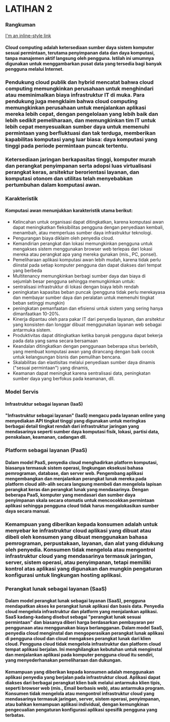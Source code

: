 # LATIHAN 2
### Rangkuman 
[I'm an inline-style link](https://en.wikipedia.org/wiki/Cloud_computing)
#### Cloud computing adalah ketersediaan sumber daya sistem komputer sesuai permintaan, terutama penyimpanan data dan daya komputasi, tanpa manajemen aktif langsung oleh pengguna. Istilah ini umumnya digunakan untuk menggambarkan pusat data yang tersedia bagi banyak pengguna melalui Internet. 
### Pendukung cloud publik dan hybrid mencatat bahwa cloud computing memungkinkan perusahaan untuk menghindari atau meminimalkan biaya infrastruktur IT di muka. Para pendukung juga mengklaim bahwa cloud computing memungkinkan perusahaan untuk menjalankan aplikasi mereka lebih cepat, dengan pengelolaan yang lebih baik dan lebih sedikit pemeliharaan, dan memungkinkan tim IT untuk lebih cepat menyesuaikan sumber daya untuk memenuhi permintaan yang berfluktuasi dan tak terduga, memberikan kapabilitas komputasi yang luar biasa: daya komputasi yang tinggi pada periode permintaan puncak tertentu.
### Ketersediaan jaringan berkapasitas tinggi, komputer murah dan perangkat penyimpanan serta adopsi luas virtualisasi perangkat keras, arsitektur berorientasi layanan, dan komputasi otonom dan utilitas telah menyebabkan pertumbuhan dalam komputasi awan. 

### Karakteristik
#### Komputasi awan menunjukkan karakteristik utama berikut:
* Kelincahan untuk organisasi dapat ditingkatkan, karena komputasi awan dapat meningkatkan fleksibilitas pengguna dengan penyediaan kembali, menambah, atau memperluas sumber daya infrastruktur teknologi.
* Pengurangan biaya diklaim oleh penyedia cloud. 
* Kemandirian perangkat dan lokasi memungkinkan pengguna untuk mengakses sistem menggunakan browser web terlepas dari lokasi mereka atau perangkat apa yang mereka gunakan (mis., PC, ponsel). 
* Pemeliharaan aplikasi komputasi awan lebih mudah, karena tidak perlu diinstal pada setiap komputer pengguna dan dapat diakses dari tempat yang berbeda 
* Multitenancy memungkinkan berbagi sumber daya dan biaya di sejumlah besar pengguna sehingga memungkinkan untuk:
* sentralisasi infrastruktur di lokasi dengan biaya lebih rendah 
* peningkatan kapasitas beban puncak (pengguna tidak perlu merekayasa dan membayar sumber daya dan peralatan untuk memenuhi tingkat beban setinggi mungkin)
* peningkatan pemanfaatan dan efisiensi untuk sistem yang sering hanya dimanfaatkan 10-20%.
* Kinerja dipantau oleh para pakar IT dari penyedia layanan, dan arsitektur yang konsisten dan longgar dibuat menggunakan layanan web sebagai antarmuka sistem.
* Produktivitas dapat ditingkatkan ketika banyak pengguna dapat bekerja pada data yang sama secara bersamaan
* Keandalan ditingkatkan dengan penggunaan beberapa situs berlebih, yang membuat komputasi awan yang dirancang dengan baik cocok untuk kelangsungan bisnis dan pemulihan bencana.
* Skalabilitas dan elastisitas melalui penyediaan sumber daya dinamis ("sesuai permintaan") yang dinamis, 
* Keamanan dapat meningkat karena sentralisasi data, peningkatan sumber daya yang berfokus pada keamanan, dll.

### Model Servis
#### Infrastruktur sebagai layanan (IaaS)
#### "Infrastruktur sebagai layanan" (IaaS) mengacu pada layanan online yang menyediakan API tingkat tinggi yang digunakan untuk meringkas berbagai detail tingkat rendah dari infrastruktur jaringan yang mendasarinya seperti sumber daya komputasi fisik, lokasi, partisi data, penskalaan, keamanan, cadangan dll. 
### Platform sebagai layanan (PaaS)
#### Dalam model PaaS, penyedia cloud menghadirkan platform komputasi, biasanya termasuk sistem operasi, lingkungan eksekusi bahasa pemrograman, database, dan server web. Pengembang aplikasi mengembangkan dan menjalankan perangkat lunak mereka pada platform cloud alih-alih secara langsung membeli dan mengelola lapisan perangkat keras dan perangkat lunak yang mendasarinya. Dengan beberapa PaaS, komputer yang mendasari dan sumber daya penyimpanan skala secara otomatis untuk mencocokkan permintaan aplikasi sehingga pengguna cloud tidak harus mengalokasikan sumber daya secara manual.
### Kemampuan yang diberikan kepada konsumen adalah untuk menyebar ke infrastruktur cloud aplikasi yang dibuat atau dibeli oleh konsumen yang dibuat menggunakan bahasa pemrograman, perpustakaan, layanan, dan alat yang didukung oleh penyedia. Konsumen tidak mengelola atau mengontrol infrastruktur cloud yang mendasarinya termasuk jaringan, server, sistem operasi, atau penyimpanan, tetapi memiliki kontrol atas aplikasi yang digunakan dan mungkin pengaturan konfigurasi untuk lingkungan hosting aplikasi.

### Perangkat lunak sebagai layanan (SaaS)
#### Dalam model perangkat lunak sebagai layanan (SaaS), pengguna mendapatkan akses ke perangkat lunak aplikasi dan basis data. Penyedia cloud mengelola infrastruktur dan platform yang menjalankan aplikasi. SaaS kadang-kadang disebut sebagai "perangkat lunak sesuai permintaan" dan biasanya diberi harga berdasarkan pembayaran per penggunaan atau menggunakan biaya berlangganan. Dalam model SaaS, penyedia cloud menginstal dan mengoperasikan perangkat lunak aplikasi di pengguna cloud dan cloud mengakses perangkat lunak dari klien cloud. Pengguna cloud tidak mengelola infrastruktur dan platform cloud tempat aplikasi berjalan. Ini menghilangkan kebutuhan untuk menginstal dan menjalankan aplikasi pada komputer pengguna cloud itu sendiri, yang menyederhanakan pemeliharaan dan dukungan.
#### Kemampuan yang diberikan kepada konsumen adalah menggunakan aplikasi penyedia yang berjalan pada infrastruktur cloud. Aplikasi dapat diakses dari berbagai perangkat klien baik melalui antarmuka klien tipis, seperti browser web (mis., Email berbasis web), atau antarmuka program. Konsumen tidak mengelola atau mengontrol infrastruktur cloud yang mendasarinya termasuk jaringan, server, sistem operasi, penyimpanan, atau bahkan kemampuan aplikasi individual, dengan kemungkinan pengecualian pengaturan konfigurasi aplikasi spesifik pengguna yang terbatas.


